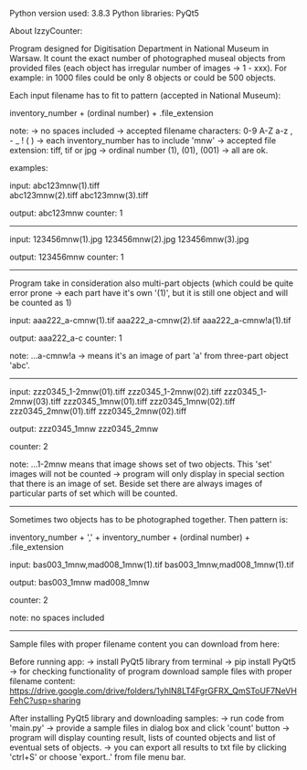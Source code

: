 Python version used:    3.8.3
Python libraries:       PyQt5


About IzzyCounter:

Program designed for Digitisation Department in National Museum in Warsaw.
It count the exact number of photographed museal objects from provided files (each object has irregular number of images -> 1 - xxx). For example: in 1000 files could be only 8 objects or could be 500 objects.


Each input filename has to fit to pattern (accepted in National Museum):

inventory_number + (ordinal number) + .file_extension

note: -> no spaces included
      -> accepted filename characters: 0-9 A-Z a-z , - _ ! ( )
      -> each inventory_number has to include 'mnw'
      -> accepted file extension: tiff, tif or jpg
      -> ordinal number (1), (01), (001) -> all are ok. 


examples:

input:      abc123mnw(1).tiff                     
            abc123mnw(2).tiff
            abc123mnw(3).tiff
        
output:     abc123mnw
counter:    1
        
------------------------------------

input:      123456mnw(1).jpg
            123456mnw(2).jpg
            123456mnw(3).jpg

output:     123456mnw
counter:    1
        
------------------------------------
Program take in consideration also multi-part objects (which could be quite error prone -> each part have it's own '(1)', but it is still one object and will be counted as 1)

input:      aaa222_a-cmnw(1).tif
            aaa222_a-cmnw(2).tif
            aaa222_a-cmnw!a(1).tif

output:     aaa222_a-c
counter:    1

note:       ...a-cmnw!a -> means it's an image of part 'a' from three-part object 'abc'.

------------------------------------
input:      zzz0345_1-2mnw(01).tiff
            zzz0345_1-2mnw(02).tiff
            zzz0345_1-2mnw(03).tiff
            zzz0345_1mnw(01).tiff
            zzz0345_1mnw(02).tiff
            zzz0345_2mnw(01).tiff
            zzz0345_2mnw(02).tiff

output:     zzz0345_1mnw
            zzz0345_2mnw
            
counter:    2

note:       ...1-2mnw means that image shows set of two objects.
            This 'set' images will not be counted -> program will only display in special section that there is an image of set.
            Beside set there are always images of particular parts of set which will be counted.
            
------------------------------------
Sometimes two objects has to be photographed together. Then pattern is:

inventory_number + ',' + inventory_number + (ordinal number) + .file_extension

input:      bas003_1mnw,mad008_1mnw(1).tif
            bas003_1mnw,mad008_1mnw(1).tif
            
output:     bas003_1mnw
            mad008_1mnw

counter:    2

note:       no spaces included

*******************************

Sample files with proper filename content you can download from here:



Before running app:
-> install PyQt5 library from terminal -> pip install PyQt5
-> for checking functionality of program download sample files with proper filename content:
https://drive.google.com/drive/folders/1yhlN8LT4FgrGFRX_QmSToUF7NeVHFehC?usp=sharing


After installing PyQt5 library and downloading samples:
  -> run code from 'main.py'
  -> provide a sample files in dialog box and click 'count' button
  -> program will display counting result, lists of counted objects and list of eventual sets of objects.
  -> you can export all results to txt file by clicking 'ctrl+S' or choose 'export..' from file menu bar.
  
